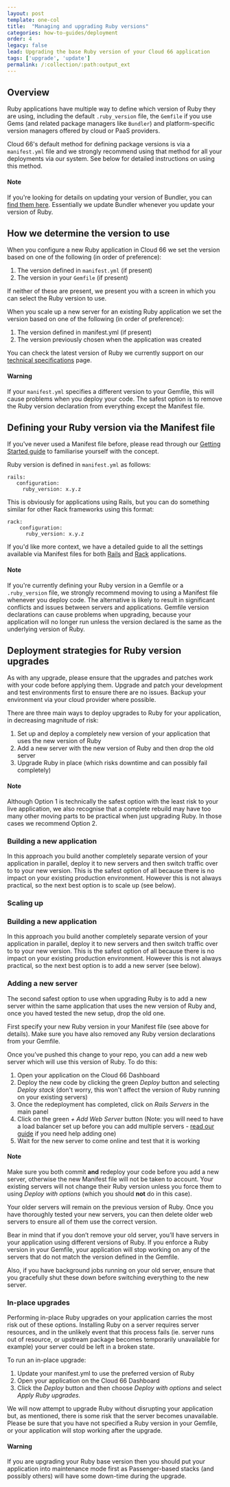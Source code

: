 ```yaml
---
layout: post
template: one-col
title:  "Managing and upgrading Ruby versions"
categories: how-to-guides/deployment
order: 4
legacy: false
lead: Upgrading the base Ruby version of your Cloud 66 application
tags: ['upgrade', 'update']
permalink: /:collection/:path:output_ext
---
```


## Overview

Ruby applications have multiple way to define which version of Ruby they are using, including the default `.ruby_version` file, the `Gemfile` if you use Gems (and related package managers like `Bundler`) and platform-specific version managers offered by cloud or PaaS providers.

Cloud 66's default method for defining package versions is via a `manifest.yml` file and we strongly recommend using that method for all your deployments via our system. See below for detailed instructions on using this method. 

#### Note
<div class="notice"><p>If you're looking for details on updating your version of Bundler, you can <a href="/rails/how-to-guides/deployment/applying-upgrades.html#bundler">find them here</a>. Essentially we update Bundler whenever you update your version of Ruby.</p></div>

## How we determine the version to use

When you configure a new Ruby application in Cloud 66 we set the version based on one of the following (in order of preference):

1. The version defined in `manifest.yml` (if present)
2. The version in your `Gemfile` (if present)

If neither of these are present, we present you with a screen in which you can select the Ruby version to use. 

When you scale up a new server for an existing Ruby application we set the version based on one of the following (in order of preference):

1. The version defined in manifest.yml (if present)
2. The version previously chosen when the application was created

You can check the latest version of Ruby we currently support on our [technical specifications](/rails/resources/technical-specifications.html#component-versions) page.

#### Warning
<div class="notice notice-warning"><p>
If your <code>manifest.yml</code> specifies a different version to your Gemfile, this will cause problems when you deploy your code. The safest option is to remove the Ruby version declaration from everything except the Manifest file.</p></div> 

## Defining your Ruby version via the Manifest file

If you've never used a Manifest file before, please read through our [Getting Started guide](/rails/quickstarts/getting-started-with-manifest.html) to familiarise yourself with the concept. 

Ruby version is defined in `manifest.yml` as follows:

    rails:
       configuration:
         ruby_version: x.y.z

This is obviously for applications using Rails, but you can do something similar for other Rack frameworks using this format:

    rack:
        configuration:
          ruby_version: x.y.z

If you'd like more context, we have a detailed guide to all the settings available via Manifest files for both [Rails](/rails/how-to-guides/deployment/building-a-manifest-file.html#rails) and [Rack](/rails/how-to-guides/deployment/building-a-manifest-file.html#rack) applications.

#### Note
<div class="notice"><p>
If you're currently defining your Ruby version in a Gemfile or a <code>.ruby_version</code> file, we strongly recommend moving to using a Manifest file whenever you deploy code. The alternative is likely to result in significant conflicts and issues between servers and applications. Gemfile version declarations can cause problems when upgrading, because your application will no longer run unless the version declared is the same as the underlying version of Ruby.</p></div>

## Deployment strategies for Ruby version upgrades

As with any upgrade, please ensure that the upgrades and patches work with your code before applying them. Upgrade and patch your development and test environments first to ensure there are no issues. Backup your environment via your cloud provider where possible.

There are three main ways to deploy upgrades to Ruby for your application, in decreasing magnitude of risk:

1. Set up and deploy a completely new version of your application that uses the new version of Ruby
2. Add a new server with the new version of Ruby and then drop the old server
3. Upgrade Ruby in place (which risks downtime and can possibly fail completely)

#### Note
<div class="notice"><p>
Although Option 1 is technically the safest option with the least risk to your live application, we also recognise that a complete rebuild may have too many other moving parts to be practical when just upgrading Ruby. In those cases we recommend Option 2. </p></div>

### Building a new application

In this approach you build another completely separate version of your application in parallel, deploy it to new servers and then switch traffic over to to your new version. This is the safest option of all because there is no impact on your existing production environment. However this is not always practical, so the next best option is to scale up (see below).

### Scaling up

### Building a new application

In this approach you build another completely separate version of your application in parallel, deploy it to new servers and then switch traffic over to to your new version. This is the safest option of all because there is no impact on your existing production environment. However this is not always practical, so the next best option is to add a new server (see below).

### Adding a new server

The second safest option to use when upgrading Ruby is to add a new server within the same application that uses the new version of Ruby and, once you haved tested the new setup, drop the old one.

First specify your new Ruby version in your Manifest file (see above for details). Make sure you have also removed any Ruby version declarations from your Gemfile.

Once you’ve pushed this change to your repo, you can add a new web server which will use this version of Ruby. To do this:

1. Open your application on the Cloud 66 Dashboard
2. Deploy the new code by clicking the green *Deploy* button and selecting *Deploy stack* (don't worry, this won't affect the version of Ruby running on your existing servers)
3. Once the redeployment has completed, click on *Rails Servers* in the main panel
4. Click on the green *+ Add Web Server* button (Note: you will need to have a load balancer set up before you can add multiple servers - [read our guide](/rails/tutorials/load-balancing.html) if you need help adding one)
5. Wait for the new server to come online and test that it is working

#### Note
<div class="notice notice-warning">
<p>Make sure you both commit <strong>and</strong> redeploy your code before you add a new server, otherwise the new Manifest file will not be taken to account. Your existing servers will not change their Ruby version unless you force them to using <em>Deploy with options</em> (which you should <strong>not</strong> do in this case). </p>
</div>

Your older servers will remain on the previous version of Ruby. Once you have thoroughly tested your new servers, you can then delete older web servers to ensure all of them use the correct version.

Bear in mind that if you don’t remove your old server, you’ll have servers in your application using different versions of Ruby. If you enforce a Ruby version in your Gemfile, your application will stop working on any of the servers that do not match the version defined in the Gemfile.

Also, if you have background jobs running on your old server, ensure that you gracefully shut these down before switching everything to the new server.

### In-place upgrades

Performing in-place Ruby upgrades on your application carries the most risk out of these options. Installing Ruby on a server requires server resources, and in the unlikely event that this process fails (ie. server runs out of resource, or upstream package becomes temporarily unavailable for example) your server could be left in a broken state.

To run an in-place upgrade:

1. Update your manifest.yml to use the preferred version of Ruby
2. Open your application on the Cloud 66 Dashboard
3. Click the *Deploy* button and then choose *Deploy with options* and select *Apply Ruby upgrades.*

We will now attempt to upgrade Ruby without disrupting your application but, as mentioned, there is some risk that the server becomes unavailable. Please be sure that you have not specified a Ruby version in your Gemfile, or your application will stop working after the upgrade. 

#### Warning
<div class="notice notice-danger">
<p>If you are upgrading your Ruby base version then you should put your application into maintenance mode first as Passenger-based stacks (and possibly others) will have some down-time during the upgrade.</p>
</div>